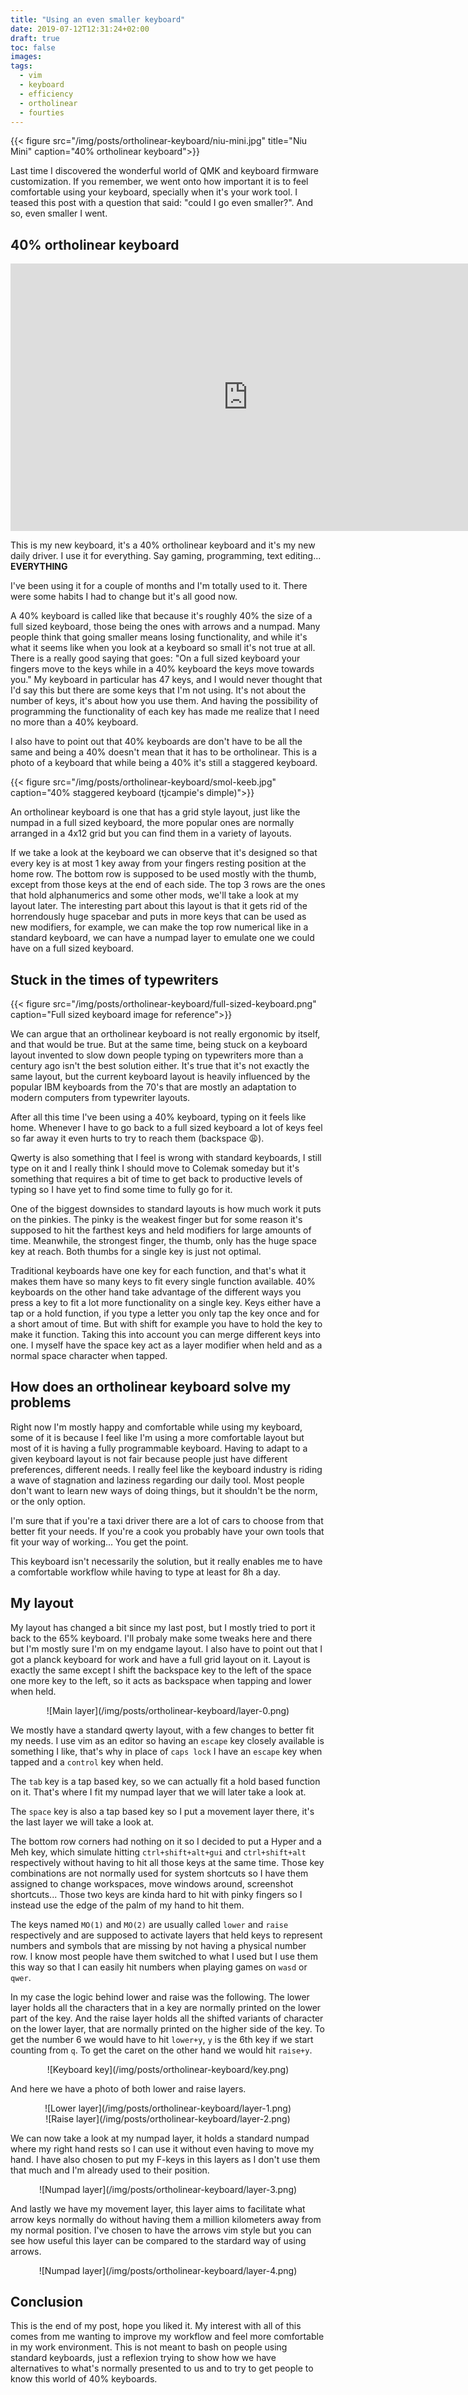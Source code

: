 ```yaml
---
title: "Using an even smaller keyboard"
date: 2019-07-12T12:31:24+02:00
draft: true
toc: false
images:
tags:
  - vim
  - keyboard
  - efficiency
  - ortholinear
  - fourties
---
```


{{< figure src="/img/posts/ortholinear-keyboard/niu-mini.jpg"
title="Niu Mini" caption="40% ortholinear keyboard">}}

Last time I discovered the wonderful world of QMK and keyboard firmware
customization. If you remember, we went onto how important it is to feel
comfortable using your keyboard, specially when it's your work tool. I teased
this post with a question that said: "could I go even smaller?". And so, even
smaller I went.

## 40% ortholinear keyboard

<center>
    <iframe
    width="760"
    height="428"
    src="https://www.youtube.com/embed/bEPg8kk84gw"
    frameborder="0"
    allow="accelerometer; encrypted-media; gyroscope; picture-in-picture"
    allowfullscreen></iframe>
</center>

This is my new keyboard, it's a 40% ortholinear keyboard and it's my new daily
driver. I use it for everything. Say gaming, programming, text editing...
**EVERYTHING**

I've been using it for a couple of months and I'm totally used to it. There were
some habits I had to change but it's all good now.

A 40% keyboard is called like that because it's roughly 40% the size of a full
sized keyboard, those being the ones with arrows and a numpad. Many people think
that going smaller means losing functionality, and while it's what it seems like
when you look at a keyboard so small it's not true at all. There is a really
good saying that goes: "On a full sized keyboard your fingers move to the keys
while in a 40% keyboard the keys move towards you." My keyboard in particular
has 47 keys, and I would never thought that I'd say this but there are some keys
that I'm not using. It's not about the number of keys, it's about how you use
them. And having the possibility of programming the functionality of each key
has made me realize that I need no more than a 40% keyboard.

I also have to point out that 40% keyboards are don't have to be all the same
and being a 40% doesn't mean that it has to be ortholinear. This is a photo of a
keyboard that while being a 40% it's still a staggered keyboard.

{{< figure src="/img/posts/ortholinear-keyboard/smol-keeb.jpg"
caption="40% staggered keyboard (tjcampie's dimple)">}}

An ortholinear keyboard is one that has a grid style layout, just like the
numpad in a full sized keyboard, the more popular ones are normally arranged in
a 4x12 grid but you can find them in a variety of layouts.

If we take a look at the keyboard we can observe that it's designed so that
every key is at most 1 key away from your fingers resting position at the home
row. The bottom row is supposed to be used mostly with the thumb, except from
those keys at the end of each side. The top 3 rows are the ones that hold
alphanumerics and some other mods, we'll take a look at my layout later. The
interesting part about this layout is that it gets rid of the horrendously huge
spacebar and puts in more keys that can be used as new modifiers, for example,
we can make the top row numerical like in a standard keyboard, we can have a
numpad layer to emulate one we could have on a full sized keyboard.

## Stuck in the times of typewriters

{{< figure src="/img/posts/ortholinear-keyboard/full-sized-keyboard.png"
caption="Full sized keyboard image for reference">}}

We can argue that an ortholinear keyboard is not really ergonomic by itself, and
that would be true. But at the same time, being stuck on a keyboard layout
invented to slow down people typing on typewriters more than a century ago isn't
the best solution either. It's true that it's not exactly the same layout, but
the current keyboard layout is heavily influenced by the popular IBM keyboards
from the 70's that are mostly an adaptation to modern computers from typewriter
layouts.

After all this time I've been using a 40% keyboard, typing on it feels like
home. Whenever I have to go back to a full sized keyboard a lot of keys feel so
far away it even hurts to try to reach them (backspace :weary:).

Qwerty is also something that I feel is wrong with standard keyboards, I still
type on it and I really think I should move to Colemak someday but it's
something that requires a bit of time to get back to productive levels of typing
so I have yet to find some time to fully go for it.

One of the biggest downsides to standard layouts is how much work it puts on the
pinkies. The pinky is the weakest finger but for some reason it's supposed to
hit the farthest keys and held modifiers for large amounts of time. Meanwhile,
the strongest finger, the thumb, only has the huge space key at reach. Both
thumbs for a single key is just not optimal.

Traditional keyboards have one key for each function, and that's what it makes
them have so many keys to fit every single function available. 40% keyboards on
the other hand take advantage of the different ways you press a key to fit a lot
more functionality on a single key. Keys either have a tap or a hold function,
if you type a letter you only tap the key once and for a short amout of time.
But with shift for example you have to hold the key to make it function. Taking
this into account you can merge different keys into one. I myself have the space
key act as a layer modifier when held and as a normal space character when
tapped.

## How does an ortholinear keyboard solve my problems

Right now I'm mostly happy and comfortable while using my keyboard, some of it
is because I feel like I'm using a more comfortable layout but most of it is
having a fully programmable keyboard. Having to adapt to a given keyboard layout
is not fair because people just have different preferences, different needs. I
really feel like the keyboard industry is riding a wave of stagnation and
laziness regarding our daily tool. Most people don't want to learn new ways of
doing things, but it shouldn't be the norm, or the only option.

I'm sure that if you're a taxi driver there are a lot of cars to choose from
that better fit your needs. If you're a cook you probably have your own tools
that fit your way of working... You get the point.

This keyboard isn't necessarily the solution, but it really enables me to have a
comfortable workflow while having to type at least for 8h a day.

## My layout

My layout has changed a bit since my last post, but I mostly tried to port it
back to the 65% keyboard. I'll probaly make some tweaks here and there but I'm
mostly sure I'm on my endgame layout. I also have to point out that I got a
planck keyboard for work and have a full grid layout on it. Layout is exactly
the same except I shift the backspace key to the left of the space one more key
to the left, so it acts as backspace when tapping and lower when held.

<center>![Main layer](/img/posts/ortholinear-keyboard/layer-0.png)</center>

We mostly have a standard qwerty layout, with a few changes to better fit my
needs. I use vim as an editor so having an `escape` key closely available is
something I like, that's why in place of `caps lock` I have an `escape` key when
tapped and a `control` key when held.

The `tab` key is a tap based key, so we can actually fit a hold based function
on it. That's where I fit my numpad layer that we will later take a look at.

The `space` key is also a tap based key so I put a movement layer there, it's
the last layer we will take a look at.

The bottom row corners had nothing on it so I decided to put a Hyper and a Meh
key, which simulate hitting `ctrl+shift+alt+gui` and `ctrl+shift+alt`
respectively without having to hit all those keys at the same time. Those key
combinations are not normally used for system shortcuts so I have them assigned
to change workspaces, move windows around, screenshot shortcuts... Those two
keys are kinda hard to hit with pinky fingers so I instead use the edge of the
palm of my hand to hit them.

The keys named `MO(1)` and `MO(2)` are usually called `lower` and `raise`
respectively and are supposed to activate layers that held keys to represent
numbers and symbols that are missing by not having a physical number row. I know
most people have them switched to what I used but I use them this way so that I
can easily hit numbers when playing games on `wasd` or `qwer`.

In my case the logic behind lower and raise was the following. The lower layer
holds all the characters that in a key are normally printed on the lower part of
the key. And the raise layer holds all the shifted variants of character on the
lower layer, that are normally printed on the higher side of the key. To get the
number 6 we would have to hit `lower+y`, `y` is the 6th key if we start counting
from `q`. To get the caret on the other hand we would hit `raise+y`.

<center>![Keyboard key](/img/posts/ortholinear-keyboard/key.png)</center>

And here we have a photo of both lower and raise layers.

<center>![Lower layer](/img/posts/ortholinear-keyboard/layer-1.png)</center>

<center>![Raise layer](/img/posts/ortholinear-keyboard/layer-2.png)</center>

We can now take a look at my numpad layer, it holds a standard numpad where my
right hand rests so I can use it without even having to move my hand. I have
also chosen to put my F-keys in this layers as I don't use them that much and
I'm already used to their position.

<center>![Numpad layer](/img/posts/ortholinear-keyboard/layer-3.png)</center>

And lastly we have my movement layer, this layer aims to facilitate what arrow
keys normally do without having them a million kilometers away from my normal
position. I've chosen to have the arrows vim style but you can see how useful
this layer can be compared to the stardard way of using arrows.

<center>![Numpad layer](/img/posts/ortholinear-keyboard/layer-4.png)</center>

## Conclusion

This is the end of my post, hope you liked it. My interest with all of this
comes from me wanting to improve my workflow and feel more comfortable in my
work environment. This is not meant to bash on people using standard keyboards,
just a reflexion trying to show how we have alternatives to what's normally
presented to us and to try to get people to know this world of 40% keyboards.
